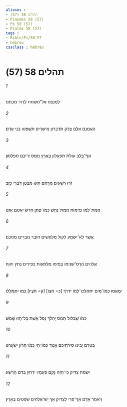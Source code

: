 ```yaml
---
aliases : 
- תהלים 58 (57)
- Psaumes 58 (57)
- Ps 58 (57)
- Psalms 58 (57)
tags : 
- Bible/Ps/58_57
- hébreu
cssclass : hébreu
---
```


# תהלים 58 (57)

###### 1
לַמְנַצֵּחַ אַל־תַּשְׁחֵת לְדָוִד מִכְתָּם׃
###### 2
הַאֻמְנָם אֵלֶם צֶדֶק תְּדַבֵּרוּן מֵישָׁרִים תִּשְׁפְּטוּ בְּנֵי אָדָם׃
###### 3
אַף־בְּלֵב עֹולֹת תִּפְעָלוּן בָּאָרֶץ חֲמַס יְדֵיכֶם תְּפַלֵּסוּן׃
###### 4
זֹרוּ רְשָׁעִים מֵרָחֶם תָּעוּ מִבֶּטֶן דֹּבְרֵי כָזָב׃
###### 5
חֲמַת־לָמֹו כִּדְמוּת חֲמַת־נָחָשׁ כְּמֹו־פֶתֶן חֵרֵשׁ יַאְטֵם אָזְנֹו׃
###### 6
אֲשֶׁר לֹא־יִשְׁמַע לְקֹול מְלַחֲשִׁים חֹובֵר חֲבָרִים מְחֻכָּם׃
###### 7
אֱלֹהִים הֲרָס־שִׁנֵּימֹו בְּפִימֹו מַלְתְּעֹות כְּפִירִים נְתֹץ יְהוָה׃
###### 8
יִמָּאֲסוּ כְמֹו־מַיִם יִתְהַלְּכוּ־לָמֹו יִדְרֹךְ [כ= חִצֹּו] [ק= חִצָּיו] כְּמֹו יִתְמֹלָלוּ׃
###### 9
כְּמֹו שַׁבְּלוּל תֶּמֶס יַהֲלֹךְ נֵפֶל אֵשֶׁת בַּל־חָזוּ שָׁמֶשׁ׃
###### 10
בְּטֶרֶם יָבִינוּ סִּירֹתֵיכֶם אָטָד כְּמֹו־חַי כְּמֹו־חָרֹון יִשְׂעָרֶנּוּ׃
###### 11
יִשְׂמַח צַדִּיק כִּי־חָזָה נָקָם פְּעָמָיו יִרְחַץ בְּדַם הָרָשָׁע׃
###### 12
וְיֹאמַר אָדָם אַךְ־פְּרִי לַצַּדִּיק אַךְ יֵשׁ־אֱלֹהִים שֹׁפְטִים בָּאָרֶץ׃
